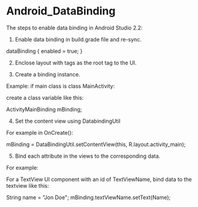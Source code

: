 # Android_DataBinding

The steps to enable data binding in Android Studio 2.2:

1. Enable data binding in build.grade file and re-sync.

 dataBinding {
  enabled = true;
  }

2. Enclose layout with <layout> tags as the root tag to the UI.

3. Create a binding instance.

 Example: if main class is class MainActivity:

  create a class variable like this:

   ActivityMainBinding mBinding;

4. Set the content view using DatabindingUtil

 For example in OnCreate():

  mBinding = DataBindingUtil.setContentView(this, R.layout.activity_main);

5. Bind each attribute in the views to the corresponding data.

 For example:

  For a TextView UI component with an id of TextViewName, bind data to the textview like this:

   String name = "Jon Doe";
   mBinding.textViewName.setText(Name);
